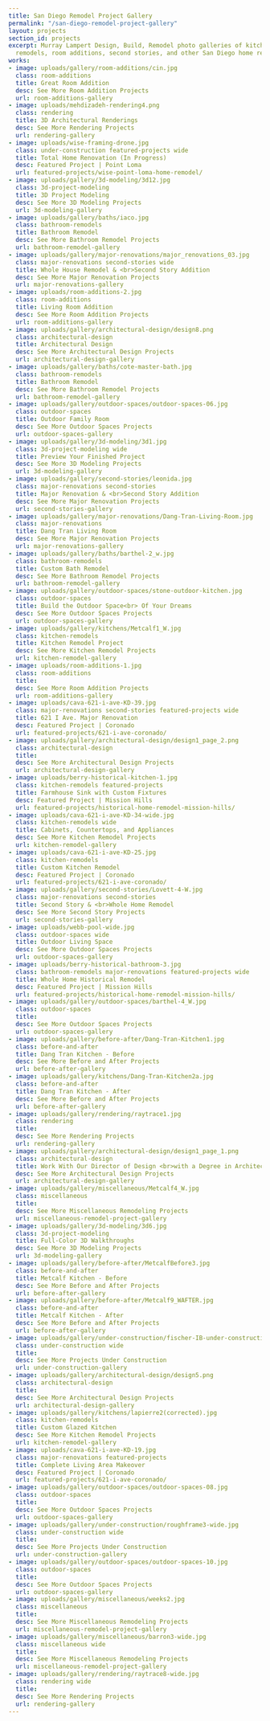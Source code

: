 ```yaml
---
title: San Diego Remodel Project Gallery
permalink: "/san-diego-remodel-project-gallery"
layout: projects
section_id: projects
excerpt: Murray Lampert Design, Build, Remodel photo galleries of kitchen and bath
  remodels, room additions, second stories, and other San Diego home remodel projects.
works:
- image: uploads/gallery/room-additions/cin.jpg
  class: room-additions
  title: Great Room Addition
  desc: See More Room Addition Projects
  url: room-additions-gallery
- image: uploads/mehdizadeh-rendering4.png
  class: rendering
  title: 3D Architectural Renderings
  desc: See More Rendering Projects
  url: rendering-gallery
- image: uploads/wise-framing-drone.jpg
  class: under-construction featured-projects wide
  title: Total Home Renovation (In Progress)
  desc: Featured Project | Point Loma
  url: featured-projects/wise-point-loma-home-remodel/
- image: uploads/gallery/3d-modeling/3d12.jpg
  class: 3d-project-modeling
  title: 3D Project Modeling
  desc: See More 3D Modeling Projects
  url: 3d-modeling-gallery
- image: uploads/gallery/baths/iaco.jpg
  class: bathroom-remodels
  title: Bathroom Remodel
  desc: See More Bathroom Remodel Projects
  url: bathroom-remodel-gallery
- image: uploads/gallery/major-renovations/major_renovations_03.jpg
  class: major-renovations second-stories wide
  title: Whole House Remodel & <br>Second Story Addition
  desc: See More Major Renovation Projects
  url: major-renovations-gallery
- image: uploads/room-additions-2.jpg
  class: room-additions
  title: Living Room Addition
  desc: See More Room Addition Projects
  url: room-additions-gallery
- image: uploads/gallery/architectural-design/design8.png
  class: architectural-design
  title: Architectural Design
  desc: See More Architectural Design Projects
  url: architectural-design-gallery
- image: uploads/gallery/baths/cote-master-bath.jpg
  class: bathroom-remodels
  title: Bathroom Remodel
  desc: See More Bathroom Remodel Projects
  url: bathroom-remodel-gallery
- image: uploads/gallery/outdoor-spaces/outdoor-spaces-06.jpg
  class: outdoor-spaces
  title: Outdoor Family Room
  desc: See More Outdoor Spaces Projects
  url: outdoor-spaces-gallery
- image: uploads/gallery/3d-modeling/3d1.jpg
  class: 3d-project-modeling wide
  title: Preview Your Finished Project
  desc: See More 3D Modeling Projects
  url: 3d-modeling-gallery
- image: uploads/gallery/second-stories/leonida.jpg
  class: major-renovations second-stories
  title: Major Renovation & <br>Second Story Addition
  desc: See More Major Renovation Projects
  url: second-stories-gallery
- image: uploads/gallery/major-renovations/Dang-Tran-Living-Room.jpg
  class: major-renovations
  title: Dang Tran Living Room
  desc: See More Major Renovation Projects
  url: major-renovations-gallery
- image: uploads/gallery/baths/barthel-2_w.jpg
  class: bathroom-remodels
  title: Custom Bath Remodel
  desc: See More Bathroom Remodel Projects
  url: bathroom-remodel-gallery
- image: uploads/gallery/outdoor-spaces/stone-outdoor-kitchen.jpg
  class: outdoor-spaces
  title: Build the Outdoor Space<br> Of Your Dreams
  desc: See More Outdoor Spaces Projects
  url: outdoor-spaces-gallery
- image: uploads/gallery/kitchens/Metcalf1_W.jpg
  class: kitchen-remodels
  title: Kitchen Remodel Project
  desc: See More Kitchen Remodel Projects
  url: kitchen-remodel-gallery
- image: uploads/room-additions-1.jpg
  class: room-additions
  title:
  desc: See More Room Addition Projects
  url: room-additions-gallery
- image: uploads/cava-621-i-ave-KD-39.jpg
  class: major-renovations second-stories featured-projects wide
  title: 621 I Ave. Major Renovation
  desc: Featured Project | Coronado
  url: featured-projects/621-i-ave-coronado/
- image: uploads/gallery/architectural-design/design1_page_2.png
  class: architectural-design
  title:
  desc: See More Architectural Design Projects
  url: architectural-design-gallery
- image: uploads/berry-historical-kitchen-1.jpg
  class: kitchen-remodels featured-projects
  title: Farmhouse Sink with Custom Fixtures
  desc: Featured Project | Mission Hills
  url: featured-projects/historical-home-remodel-mission-hills/
- image: uploads/cava-621-i-ave-KD-34-wide.jpg
  class: kitchen-remodels wide
  title: Cabinets, Countertops, and Appliances
  desc: See More Kitchen Remodel Projects
  url: kitchen-remodel-gallery
- image: uploads/cava-621-i-ave-KD-25.jpg
  class: kitchen-remodels
  title: Custom Kitchen Remodel
  desc: Featured Project | Coronado
  url: featured-projects/621-i-ave-coronado/
- image: uploads/gallery/second-stories/Lovett-4-W.jpg
  class: major-renovations second-stories
  title: Second Story & <br>Whole Home Remodel
  desc: See More Second Story Projects
  url: second-stories-gallery
- image: uploads/webb-pool-wide.jpg
  class: outdoor-spaces wide
  title: Outdoor Living Space
  desc: See More Outdoor Spaces Projects
  url: outdoor-spaces-gallery
- image: uploads/berry-historical-bathroom-3.jpg
  class: bathroom-remodels major-renovations featured-projects wide
  title: Whole Home Historical Remodel
  desc: Featured Project | Mission Hills
  url: featured-projects/historical-home-remodel-mission-hills/
- image: uploads/gallery/outdoor-spaces/barthel-4_W.jpg
  class: outdoor-spaces
  title:
  desc: See More Outdoor Spaces Projects
  url: outdoor-spaces-gallery
- image: uploads/gallery/before-after/Dang-Tran-Kitchen1.jpg
  class: before-and-after
  title: Dang Tran Kitchen - Before
  desc: See More Before and After Projects
  url: before-after-gallery
- image: uploads/gallery/kitchens/Dang-Tran-Kitchen2a.jpg
  class: before-and-after
  title: Dang Tran Kitchen - After
  desc: See More Before and After Projects
  url: before-after-gallery
- image: uploads/gallery/rendering/raytrace1.jpg
  class: rendering
  title:
  desc: See More Rendering Projects
  url: rendering-gallery
- image: uploads/gallery/architectural-design/design1_page_1.png
  class: architectural-design
  title: Work With Our Director of Design <br>with a Degree in Architecture
  desc: See More Architectural Design Projects
  url: architectural-design-gallery
- image: uploads/gallery/miscellaneous/Metcalf4_W.jpg
  class: miscellaneous
  title:
  desc: See More Miscellaneous Remodeling Projects
  url: miscellaneous-remodel-project-gallery
- image: uploads/gallery/3d-modeling/3d6.jpg
  class: 3d-project-modeling
  title: Full-Color 3D Walkthroughs
  desc: See More 3D Modeling Projects
  url: 3d-modeling-gallery
- image: uploads/gallery/before-after/MetcalfBefore3.jpg
  class: before-and-after
  title: Metcalf Kitchen - Before
  desc: See More Before and After Projects
  url: before-after-gallery
- image: uploads/gallery/before-after/Metcalf9_WAFTER.jpg
  class: before-and-after
  title: Metcalf Kitchen - After
  desc: See More Before and After Projects
  url: before-after-gallery
- image: uploads/gallery/under-construction/fischer-IB-under-construction-foundation-1.jpg
  class: under-construction wide
  title:
  desc: See More Projects Under Construction
  url: under-construction-gallery
- image: uploads/gallery/architectural-design/design5.png
  class: architectural-design
  title:
  desc: See More Architectural Design Projects
  url: architectural-design-gallery
- image: uploads/gallery/kitchens/lapierre2(corrected).jpg
  class: kitchen-remodels
  title: Custom Glazed Kitchen
  desc: See More Kitchen Remodel Projects
  url: kitchen-remodel-gallery
- image: uploads/cava-621-i-ave-KD-19.jpg
  class: major-renovations featured-projects
  title: Complete Living Area Makeover
  desc: Featured Project | Coronado
  url: featured-projects/621-i-ave-coronado/
- image: uploads/gallery/outdoor-spaces/outdoor-spaces-08.jpg
  class: outdoor-spaces
  title:
  desc: See More Outdoor Spaces Projects
  url: outdoor-spaces-gallery
- image: uploads/gallery/under-construction/roughframe3-wide.jpg
  class: under-construction wide
  title:
  desc: See More Projects Under Construction
  url: under-construction-gallery
- image: uploads/gallery/outdoor-spaces/outdoor-spaces-10.jpg
  class: outdoor-spaces
  title:
  desc: See More Outdoor Spaces Projects
  url: outdoor-spaces-gallery
- image: uploads/gallery/miscellaneous/weeks2.jpg
  class: miscellaneous
  title:
  desc: See More Miscellaneous Remodeling Projects
  url: miscellaneous-remodel-project-gallery
- image: uploads/gallery/miscellaneous/barron3-wide.jpg
  class: miscellaneous wide
  title:
  desc: See More Miscellaneous Remodeling Projects
  url: miscellaneous-remodel-project-gallery
- image: uploads/gallery/rendering/raytrace8-wide.jpg
  class: rendering wide
  title:
  desc: See More Rendering Projects
  url: rendering-gallery
---
```

